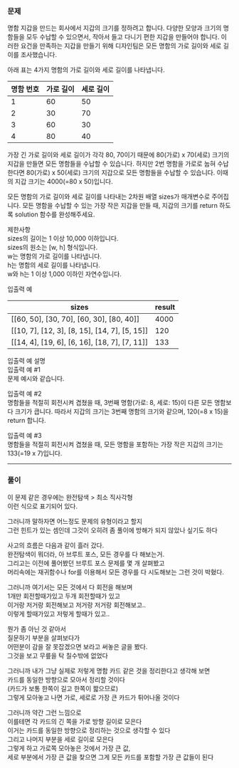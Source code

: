 

### 문제
명함 지갑을 만드는 회사에서 지갑의 크기를 정하려고 합니다. 다양한 모양과 크기의 명함들을 모두 수납할 수 있으면서, 작아서 들고 다니기 편한 지갑을 만들어야 합니다. 이러한 요건을 만족하는 지갑을 만들기 위해 디자인팀은 모든 명함의 가로 길이와 세로 길이를 조사했습니다.

아래 표는 4가지 명함의 가로 길이와 세로 길이를 나타냅니다.

| 명함 번호 | 가로 길이 | 세로 길이 |
|---|----|----|
| 1	| 60 | 50 |  
| 2 | 30 | 70 |
| 3	| 60 | 30 |
| 4	| 80 | 40 |
  
가장 긴 가로 길이와 세로 길이가 각각 80, 70이기 때문에 80(가로) x 70(세로) 크기의 지갑을 만들면 모든 명함들을 수납할 수 있습니다. 하지만 2번 명함을 가로로 눕혀 수납한다면 80(가로) x 50(세로) 크기의 지갑으로 모든 명함들을 수납할 수 있습니다. 이때의 지갑 크기는 4000(=80 x 50)입니다.

모든 명함의 가로 길이와 세로 길이를 나타내는 2차원 배열 sizes가 매개변수로 주어집니다. 모든 명함을 수납할 수 있는 가장 작은 지갑을 만들 때, 지갑의 크기를 return 하도록 solution 함수를 완성해주세요.

제한사항  
sizes의 길이는 1 이상 10,000 이하입니다.  
sizes의 원소는 [w, h] 형식입니다.  
w는 명함의 가로 길이를 나타냅니다.  
h는 명함의 세로 길이를 나타냅니다.  
w와 h는 1 이상 1,000 이하인 자연수입니다.  

입출력 예   

| sizes | result | 
|---|---|
|[[60, 50], [30, 70], [60, 30], [80, 40]]|	4000|  
|[[10, 7], [12, 3], [8, 15], [14, 7], [5, 15]]|	120  |
|[[14, 4], [19, 6], [6, 16], [18, 7], [7, 11]]|	133  |
  
입출력 예 설명  
입출력 예 #1  
문제 예시와 같습니다.  
  
입출력 예 #2  
명함들을 적절히 회전시켜 겹쳤을 때, 3번째 명함(가로: 8, 세로: 15)이 다른 모든 명함보다 크기가 큽니다. 따라서 지갑의 크기는 3번째 명함의 크기와 같으며, 120(=8 x 15)을 return 합니다.
  
입출력 예 #3  
명함들을 적절히 회전시켜 겹쳤을 때, 모든 명함을 포함하는 가장 작은 지갑의 크기는 133(=19 x 7)입니다.

  
***
### 풀이
이 문제 같은 경우에는 완전탐색 > 최소 직사각형  
이런 식으로 표기되어 있다.  
  
그러니까 말하자면 어느정도 문제의 유형이라고 할지  
그런 힌트가 있는 셈인데 그것이 오히려 좀 풀이에 방해가 되지 않았나 싶기도 하다  
  
사고의 흐름은 다음과 같이 흘러 갔다.  
완전탐색이 뭐더라, 아 브루트 포스, 모든 경우를 다 해보는거.  
그리고는 이전에 풀어봤던 브루트 포스 문제를 몇 개 살펴봤고  
머리속에는 재귀함수나 for를 이용해서 모든 경우를 다 시도해보는 그런 것이 박혔다.  
  
그러니까 여기서는 모든 것에서 다 회전을 해보며  
1개만 회전할때가있고 두개 회전할때가 있고   
이거랑 저거랑 회전해보고 저거랑 저거랑 회전해보고..  
이렇게 할때가있고 저렇게 할때가 있고..  

뭔가 좀 아닌 것 같아서  
질문하기 부분을 살펴보다가  
어떤분이 감을 잘 못잡겠으면 보라고 써놓은 글을 봤다.  
그것을 보고 무릎을 탁 칠수밖에 없었다  
  
그러니까 내가 그냥 실제로 저렇게 명함 카드 같은 것을 정리한다고 생각해 보면  
카드를 동일한 방향으로 모아서 정리할 것이다  
(카드가 보통 한쪽이 길고 한쪽이 짧으므로)  
그렇게 모아놓고 나면 가로, 세로로 가장 큰 카드가 튀어나올 것이다  

그러니까 약간 그런 느낌으로  
이를테면 각 카드의 긴 쪽을 가로 방향 길이로 모은다       
이거는 카드를 동일한 방향으로 정리하는 것으로 생각할 수 있다  
그리고 나머지 부분을 세로 길이로 모은다  
그렇게 하고 가로쪽 모아놓은 것에서 가장 큰 값,  
세로 부분에서 가장 큰 값을 찾으면 그게 모든 카드를 포함할 가장 큰 값들이 된다  
